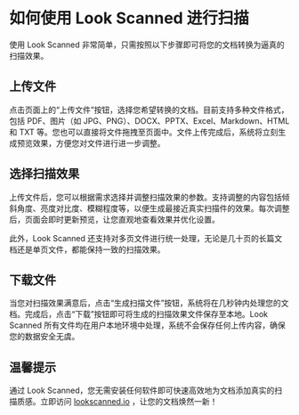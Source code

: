 # 如何使用 Look Scanned 进行扫描

使用 Look Scanned 非常简单，只需按照以下步骤即可将您的文档转换为逼真的扫描效果。

## 上传文件

点击页面上的“上传文件”按钮，选择您希望转换的文档。目前支持多种文件格式，包括 PDF、图片（如 JPG、PNG）、DOCX、PPTX、Excel、Markdown、HTML 和 TXT 等。您也可以直接将文件拖拽至页面中。文件上传完成后，系统将立刻生成预览效果，方便您对文件进行进一步调整。

## 选择扫描效果

上传文件后，您可以根据需求选择并调整扫描效果的参数。支持调整的内容包括倾斜角度、亮度对比度、模糊程度等，以便生成最接近真实扫描件的效果。每次调整后，页面会即时更新预览，让您直观地查看效果并优化设置。

此外，Look Scanned 还支持对多页文件进行统一处理，无论是几十页的长篇文档还是单页文件，都能保持一致的扫描效果。

## 下载文件

当您对扫描效果满意后，点击“生成扫描文件”按钮，系统将在几秒钟内处理您的文档。完成后，点击“下载”按钮即可将生成的扫描效果文件保存至本地。Look Scanned 所有文件均在用户本地环境中处理，系统不会保存任何上传内容，确保您的数据安全无虞。

## 温馨提示

通过 Look Scanned，您无需安装任何软件即可快速高效地为文档添加真实的扫描质感。立即访问 [lookscanned.io](https://lookscanned.io) ，让您的文档焕然一新！
